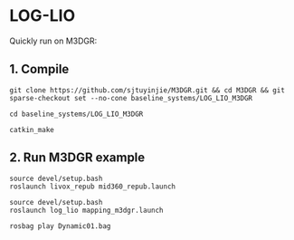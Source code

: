 # LOG-LIO
Quickly run on M3DGR:

## 1. Compile
```
git clone https://github.com/sjtuyinjie/M3DGR.git && cd M3DGR && git sparse-checkout set --no-cone baseline_systems/LOG_LIO_M3DGR

cd baseline_systems/LOG_LIO_M3DGR

catkin_make
```
## 2. Run M3DGR example
```
source devel/setup.bash 
roslaunch livox_repub mid360_repub.launch

source devel/setup.bash 
roslaunch log_lio mapping_m3dgr.launch

rosbag play Dynamic01.bag
```
